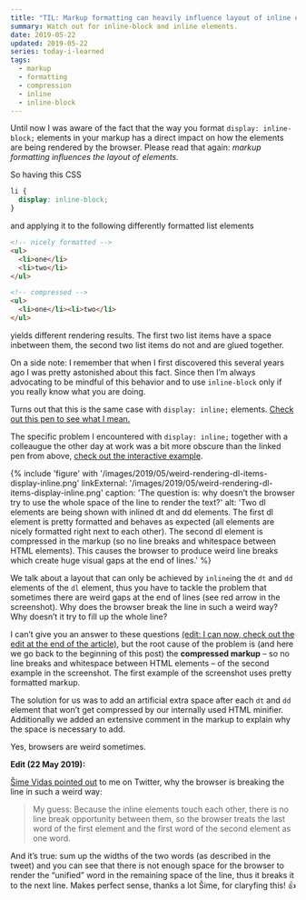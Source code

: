 ```yaml
---
title: "TIL: Markup formatting can heavily influence layout of inline elements"
summary: Watch out for inline-block and inline elements.
date: 2019-05-22
updated: 2019-05-22
series: today-i-learned
tags:
  - markup
  - formatting
  - compression
  - inline
  - inline-block
---
```

Until now I was aware of the fact that the way you format `display: inline-block;` elements in your markup has a direct impact on how the elements are being rendered by the browser. Please read that again: *markup formatting influences the layout of elements.*

So having this CSS

```css
li {
  display: inline-block;
}
```

and applying it to the following differently formatted list elements

```html
<!-- nicely formatted -->
<ul>
  <li>one</li>
  <li>two</li>
</ul>

<!-- compressed -->
<ul>
  <li>one</li><li>two</li>
</ul>
```

yields different rendering results. The first two list items have a space inbetween them, the second two list items do not and are glued together.

On a side note: I remember that when I first discovered this several years ago I was pretty astonished about this fact. Since then I’m always advocating to be mindful of this behavior and to use `inline-block` only if you really know what you are doing.

Turns out that this is the same case with `display: inline;` elements. [Check out this pen to see what I mean.](https://codepen.io/isellsoap/pen/YbEMoj)

The specific problem I encountered with `display: inline;` together with a colleaugue the other day at work was a bit more obscure than the linked pen from above, [check out the interactive example](https://codepen.io/isellsoap/pen/wbPbxG).

{% include 'figure' with '/images/2019/05/weird-rendering-dl-items-display-inline.png'
  linkExternal: '/images/2019/05/weird-rendering-dl-items-display-inline.png'
  caption: 'The question is: why doesn’t the browser try to use the whole space of the line to render the text?'
  alt: 'Two dl elements are being shown with inlined dt and dd elements. The first dl element is pretty formatted and behaves as expected (all elements are nicely formatted right next to each other). The second dl element is compressed in the markup (so no line breaks and whitespace between HTML elements). This causes the browser to produce weird line breaks which create huge visual gaps at the end of lines.'
%}

We talk about a layout that can only be achieved by `inline`ing the `dt` and `dd` elements of the `dl` element, thus you have to tackle the problem that sometimes there are weird gaps at the end of lines (see red arrow in the screenshot). Why does the browser break the line in such a weird way? Why doesn’t it try to fill up the whole line?

I can’t give you an answer to these questions <ins>(edit: I can now, check out the edit at the end of the article)</ins>, but the root cause of the problem is (and here we go back to the beginning of this post) the **compressed markup** – so no line breaks and whitespace between HTML elements – of the second example in the screenshot. The first example of the screenshot uses pretty formatted markup.

The solution for us was to add an artificial extra space after each `dt` and `dd` element that won’t get compressed by our internally used HTML minifier. Additionally we added an extensive comment in the markup to explain why the space is necessary to add.

Yes, browsers are weird sometimes.

**Edit (22 May 2019):**

[Šime Vidas pointed out](https://twitter.com/simevidas/status/1131186446767992832?s=20) to me on Twitter, why the browser is breaking the line in such a weird way:

> My guess: Because the inline elements touch each other, there is no line break opportunity between them, so the browser treats the last word of the first element and the first word of the second element as one word.

And it’s true: sum up the widths of the two words (as described in the tweet) and you can see that there is not enough space for the browser to render the “unified” word in the remaining space of the line, thus it breaks it to the next line. Makes perfect sense, thanks a lot Šime, for claryfing this! 👍
